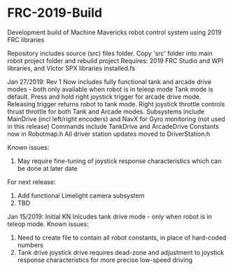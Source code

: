 # FRC-2019-Build
Development build of Machine Mavericks robot control system using 2019 FRC libraries

Repository includes source (src) files folder. Copy 'src' folder into main robot project folder and rebuild project
Requires: 2019 FRC Studio and WPI libraries, and Victor SPX libraries installed.fs

Jan 27/2019: Rev 1
Now includes fully functional tank and arcade drive modes - both only available when robot is in teleop mode
Tank mode is default. Press and hold right joystick trigger for arcade drive mode. Releasing trigger returns robot to tank mode.
Right joystick throttle controls thrust throttle for both Tank and Arcade modes.
Subsystems include MainDrive (incl left/right encoders) and NavX for Gyro monitoring (not used in this release)
Commands include TankDrive and ArcadeDrive
Constants now in Robotmap.h
All driver station updates moved to DriverStation.h

Known issues:
1) May require fine-tuning of joystick response characteristics which can be done at later date

For next release:
1) Add functional Limelight camera subsystem
2) TBD


Jan 15/2019: Initial KN
Inlcudes tank drive mode - only when robot is in teleop mode.
Known issues:
1) Need to create file to contain all robot constants, in place of hard-coded numbers
2) Tank drive joystick drive requires dead-zone and adjustment to joystick response characteristics for more precise low-speed driving








